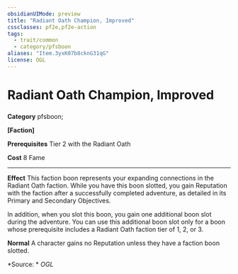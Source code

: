 ```yaml
---
obsidianUIMode: preview
title: "Radiant Oath Champion, Improved"
cssclasses: pf2e,pf2e-action
tags:
  - trait/common
  - category/pfsboon
aliases: "Item.3yxK07b8cknG31qG"
license: OGL
---
```

# Radiant Oath Champion, Improved

### 

**Category** pfsboon; 




**\[Faction\]**

**Prerequisites** Tier 2 with the Radiant Oath

**Cost** 8 Fame

* * *

**Effect** This faction boon represents your expanding connections in the Radiant Oath faction. While you have this boon slotted, you gain Reputation with the faction after a successfully completed adventure, as detailed in its Primary and Secondary Objectives.

In addition, when you slot this boon, you gain one additional boon slot during the adventure. You can use this additional boon slot only for a boon whose prerequisite includes a Radiant Oath faction tier of 1, 2, or 3.

**Normal** A character gains no Reputation unless they have a faction boon slotted.

*Source: *
*OGL*